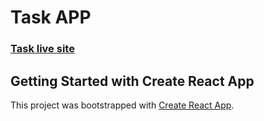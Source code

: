 # Task APP

### [Task live site](https://react-task-redux-rtk.netlify.app/)

## Getting Started with Create React App

This project was bootstrapped with [Create React App](https://github.com/facebook/create-react-app).
